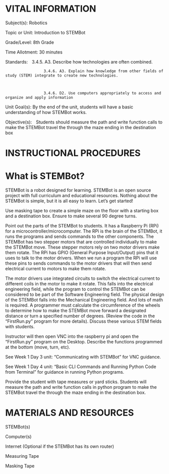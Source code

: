 # VITAL INFORMATION
Subject(s): Robotics  

 

Topic or Unit: Introduction to STEMBot 

 

Grade/Level: 8th Grade 

 

Time Allotment: 30 minutes 

 

Standards:           3.4.5. A3. Describe how technologies are often combined.  

 

                     3.4.6. A3. Explain how knowledge from other fields of study (STEM) integrate to create new technologies.   

 

                     3.4.6. D2. Use computers appropriately to access and organize and apply information 

 

Unit Goal(s):      By the end of the unit, students will have a basic understanding of how STEMBot works.  

 

Objective(s):      Students should measure the path and write function calls to make the STEMBot travel the through the maze ending in the destination box 
# INSTRUCTIONAL PROCEDURES 
  # What is STEMBot? 
  STEMBot is a robot designed for learning. STEMBot is an open source project with full curriculum and educational resources. Nothing about the STEMBot is simple, but it is all easy to learn. Let’s get started! 


Use masking tape to create a simple maze on the floor with a starting box and a destination box. Ensure to make several 90 degree turns. 

Point out the parts of the STEMBot to students.  It has a Raspberry Pi (RPi) for a microcontroller/microcomputer.  The RPi is the brain of the STEMBot, it runs the programs and sends commands to the other components.  The STEMBot has two stepper motors that are controlled individually to make the STEMBot move.  These stepper motors rely on two motor drivers make them rotate.  The RPi has GPIO (General Purpose Input/Output) pins that it uses to talk to the motor drivers.  When we run a program the RPi will use these pins to sends commands to the motor drivers that will then send electrical current to motors to make them rotate. 

The motor drivers use integrated circuits to switch the electrical current to different coils in the motor to make it rotate.  This falls into the electrical engineering field, while the program to control the STEMBot can be considered to be part of the Software Engineering field.  The physical design of the STEMBot falls into the Mechanical Engineering field.  And lots of math is required.  A programmer must calculate the circumference of the wheels to determine how to make the STEMBot move forward a designated distance or turn a specified number of degrees.  (Review the code in the “FirstRun.py” program for more details).  Discuss these various STEM fields with students.  

Instructor will then open VNC into the raspberry pi and open the “FirstRun.py” program on the Desktop. Describe the functions programmed at the bottom (move, turn, etc). 

See Week 1 Day 3 unit: “Communicating with STEMBot” for VNC guidance. 

See Week 1 Day 4 unit: “Basic CLI Commands and Running Python Code from Terminal” for guidance in running Python programs.  

Provide the student with tape measures or yard sticks.  Students will measure the path and write function calls in python program to make the STEMBot travel the through the maze ending in the destination box. 
# MATERIALS AND RESOURCES
STEMBot(s) 

Computer(s) 

Internet (Optional if the STEMBot has its own router) 

Measuring Tape 

Masking Tape 

 
